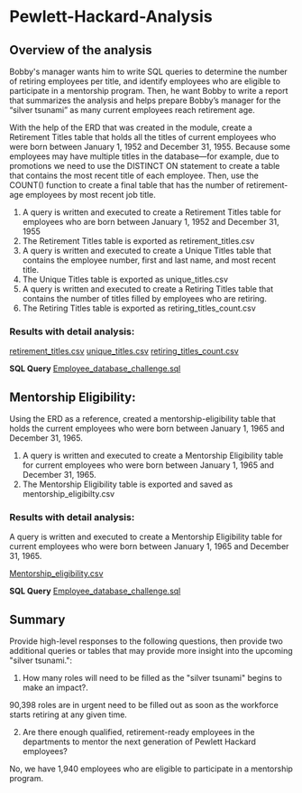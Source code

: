 # Pewlett-Hackard-Analysis

## Overview of the analysis

Bobby's manager wants him to write SQL queries to determine the number of retiring employees per title, and identify employees who are eligible to participate in a mentorship program. Then, he want Bobby to write a report that summarizes the analysis and helps prepare Bobby’s manager for the “silver tsunami” as many current employees reach retirement age.

  With the help of the ERD that was created in the module, create a Retirement Titles table that holds all the titles of current employees who were born between January 1, 1952 and December 31, 1955. Because some employees may have multiple titles in the database—for example, due to promotions we need to use the DISTINCT ON statement to create a table that contains the most recent title of each employee. Then, use the COUNT() function to create a final table that has the number of retirement-age employees by most recent job title.

1. A query is written and executed to create a Retirement Titles table for employees who are born between January 1, 1952 and December 31, 1955
2. The Retirement Titles table is exported as retirement_titles.csv
3. A query is written and executed to create a Unique Titles table that contains the employee number, first and last name, and most recent title.
4. The Unique Titles table is exported as unique_titles.csv
5. A query is written and executed to create a Retiring Titles table that contains the number of titles filled by employees who are retiring.
6. The Retiring Titles table is exported as retiring_titles_count.csv

### Results with detail analysis:
[retirement_titles.csv](https://github.com/klkanchi/Pewlett-Hackard-Analysis/blob/main/Analysis_Projects/Pewlett-Hackard-Analysis/Data/retirement_titles.csv)
[unique_titles.csv](https://github.com/klkanchi/Pewlett-Hackard-Analysis/blob/main/Analysis_Projects/Pewlett-Hackard-Analysis/Data/unique_titles.csv)
[retiring_titles_count.csv](https://github.com/klkanchi/Pewlett-Hackard-Analysis/blob/main/Analysis_Projects/Pewlett-Hackard-Analysis/Data/retiring_titles_count.csv)

**SQL Query**
[Employee_database_challenge.sql](https://github.com/klkanchi/Pewlett-Hackard-Analysis/blob/main/Analysis_Projects/Pewlett-Hackard-Analysis/Queries/Employee_database_challenge.sql)

## Mentorship Eligibility:

Using the ERD as a reference, created a mentorship-eligibility table that holds the current employees who were born between January 1, 1965 and December 31, 1965.

1. A query is written and executed to create a Mentorship Eligibility table for current employees who were born between January 1, 1965 and December 31, 1965.
2. The Mentorship Eligibility table is exported and saved as mentorship_eligibilty.csv

### Results with detail analysis:
A query is written and executed to create a Mentorship Eligibility table for current employees who were born between January 1, 1965 and December 31, 1965.

[Mentorship_eligibility.csv](https://github.com/klkanchi/Pewlett-Hackard-Analysis/blob/main/Analysis_Projects/Pewlett-Hackard-Analysis/Queries/Mentorship_eligibility.csv)

**SQL Query**
[Employee_database_challenge.sql](https://github.com/klkanchi/Pewlett-Hackard-Analysis/blob/main/Analysis_Projects/Pewlett-Hackard-Analysis/Queries/Employee_database_challenge.sql)


## Summary
Provide high-level responses to the following questions, then provide two additional queries or tables that may provide more insight into the upcoming "silver tsunami.":

1) How many roles will need to be filled as the "silver tsunami" begins to make an impact?.

90,398 roles are in urgent need to be filled out as soon as the workforce starts retiring at any given time.

2) Are there enough qualified, retirement-ready employees in the departments to mentor the next generation of Pewlett Hackard employees?

No, we have 1,940 employees who are eligible to participate in a mentorship program.
